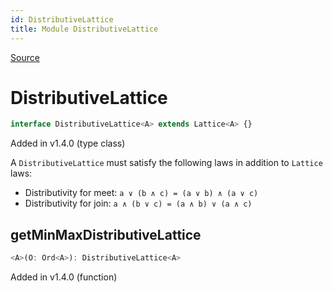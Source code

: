 ```yaml
---
id: DistributiveLattice
title: Module DistributiveLattice
---
```


[Source](https://github.com/gcanti/fp-ts/blob/master/src/DistributiveLattice.ts)

# DistributiveLattice

```ts
interface DistributiveLattice<A> extends Lattice<A> {}
```

Added in v1.4.0 (type class)

A `DistributiveLattice` must satisfy the following laws in addition to `Lattice` laws:

- Distributivity for meet: `a ∨ (b ∧ c) = (a ∨ b) ∧ (a ∨ c)`
- Distributivity for join: `a ∧ (b ∨ c) = (a ∧ b) ∨ (a ∧ c)`

## getMinMaxDistributiveLattice

```ts
<A>(O: Ord<A>): DistributiveLattice<A>
```

Added in v1.4.0 (function)
